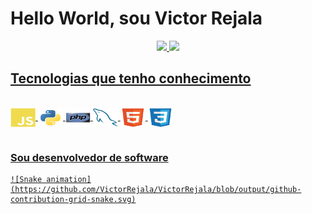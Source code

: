 # Hello World, sou Victor Rejala

<div align="center">
  <a href="https://github.com/VictorRejala">
  <img height="180em" src="https://github-readme-stats.vercel.app/api?username=VictorRejala&show_icons=true&theme=github_dark&include_all_commits=true&count_private=true"/>
  <img height="180em" src="https://github-readme-stats.vercel.app/api/top-langs/?username=VictorRejala&layout=compact&langs_count=7&theme=dark"/>
</div>
  
 ## Tecnologias que tenho conhecimento
  
<div style="display: inline_block"><br>
  <img align="center" alt="Victor-Js" height="30" width="40" src="https://raw.githubusercontent.com/devicons/devicon/master/icons/javascript/javascript-plain.svg">
  <img align="center" alt="Victor-Python" height="30" width="40" src="https://raw.githubusercontent.com/devicons/devicon/master/icons/python/python-original.svg">
  <img align="center" alt="Victor-PHP" height="30" width="40" src="https://raw.githubusercontent.com/devicons/devicon/master/icons/php/php-original.svg">
  <img align="center" alt="Victor-MySql" height="30" width="40" src="https://raw.githubusercontent.com/devicons/devicon/master/icons/mysql/mysql-original.svg">
  <img align="center" alt="Victor-HTML" height="30" width="40" src="https://raw.githubusercontent.com/devicons/devicon/master/icons/html5/html5-original.svg">
  <img align="center" alt="Victor-CSS" height="30" width="40" src="https://raw.githubusercontent.com/devicons/devicon/master/icons/css3/css3-original.svg">
</div>

  #
  
  ### Sou desenvolvedor de software
  
  <div>
    
    ![Snake animation](https://github.com/VictorRejala/VictorRejala/blob/output/github-contribution-grid-snake.svg)
    
  </div>
